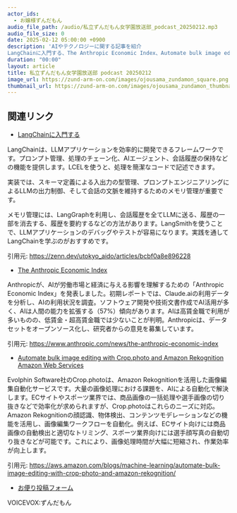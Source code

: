 ```yaml
---
actor_ids:
  - お嬢様ずんだもん
audio_file_path: /audio/私立ずんだもん女学園放送部_podcast_20250212.mp3
audio_file_size: 0
date: 2025-02-12 05:00:00 +0900
description: 'AIやテクノロジーに関する記事を紹介  
LangChainに入門する、The Anthropic Economic Index、Automate bulk image editing with Crop.photo and Amazon Rekognition  Amazon Web Services'
duration: "00:00"
layout: article
title: 私立ずんだもん女学園放送部 podcast 20250212
image_url: https://zund-arm-on.com/images/ojousama_zundamon_square.png
thumbnail_url: https://zund-arm-on.com/images/ojousama_zundamon_thumbnail.png
---
```


## 関連リンク


- [LangChainに入門する](https://zenn.dev/utokyo_aido/articles/bcbf0a8e896228)  


LangChainは、LLMアプリケーションを効率的に開発できるフレームワークです。プロンプト管理、処理のチェーン化、AIエージェント、会話履歴の保持などの機能を提供します。LCELを使うと、処理を簡潔なコードで記述できます。

実装では、スキーマ定義による入出力の型管理、プロンプトエンジニアリングによるLLMの出力制御、そして会話の文脈を維持するためのメモリ管理が重要です。

メモリ管理には、LangGraphを利用し、会話履歴を全てLLMに送る、履歴の一部を消去する、履歴を要約するなどの方法があります。LangSmithを使うことで、LLMアプリケーションのデバッグやテストが容易になります。実践を通してLangChainを学ぶのがおすすめです。


引用元: https://zenn.dev/utokyo_aido/articles/bcbf0a8e896228


- [The Anthropic Economic Index](https://www.anthropic.com/news/the-anthropic-economic-index)  


Anthropicが、AIが労働市場と経済に与える影響を理解するための「Anthropic Economic Index」を発表しました。初期レポートでは、Claude.aiの利用データを分析し、AIの利用状況を調査。ソフトウェア開発や技術文書作成でAI活用が多く、AIは人間の能力を拡張する（57%）傾向があります。AIは高賃金職で利用が多いものの、低賃金・超高賃金職では少ないことが判明。Anthropicは、データセットをオープンソース化し、研究者からの意見を募集しています。


引用元: https://www.anthropic.com/news/the-anthropic-economic-index


- [Automate bulk image editing with Crop.photo and Amazon Rekognition  Amazon Web Services](https://aws.amazon.com/blogs/machine-learning/automate-bulk-image-editing-with-crop-photo-and-amazon-rekognition/)  


Evolphin Software社のCrop.photoは、Amazon Rekognitionを活用した画像編集自動化サービスです。大量の画像処理における課題を、AIによる自動化で解決します。ECサイトやスポーツ業界では、商品画像の一括処理や選手画像の切り抜きなどで効率化が求められますが、Crop.photoはこれらのニーズに対応。Amazon Rekognitionの顔認識、物体検出、コンテンツモデレーションなどの機能を活用し、画像編集ワークフローを自動化。例えば、ECサイト向けには商品画像の自動検出と適切なトリミング、スポーツ業界向けには選手顔写真の自動切り抜きなどが可能です。これにより、画像処理時間が大幅に短縮され、作業効率が向上します。


引用元: https://aws.amazon.com/blogs/machine-learning/automate-bulk-image-editing-with-crop-photo-and-amazon-rekognition/



- [お便り投稿フォーム](https://forms.gle/ffg4JTfqdiqK62qf9)

VOICEVOX:ずんだもん
